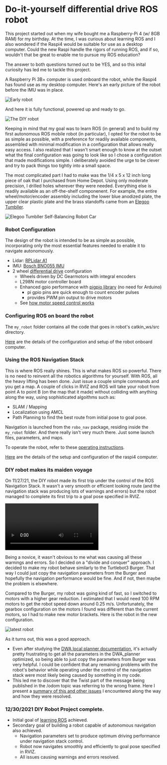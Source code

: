 # Do-it-yourself differential drive ROS robot
This project started out when my wife bought me a Raspberry-Pi 4 (w/ 8GB RAM) for my birthday.
At the time, I was curious about learning ROS and I also wondered if the Raspi4
would be suitable for use as a desktop computer. Could the new Raspi handle the
rigors of running ROS, and if so, wouldn't that be great to enable me to pursue my ROS education?

The answer to both questions turned out to be YES, and so this inital curiosity has led me to tackle this project.

A Raspberry Pi 3B+ computer is used onboard the robot, while
the Raspi4 has found use as my desktop computer. Here's an early picture of the robot before the IMU was in place.

![Early robot](images/early-robot.jpg)

And here it is fully functional, powered up and ready to go.

![The DIY robot](images/robot.jpg)

Keeping in mind that my goal was to learn ROS (in general) and to build my first autonomous ROS mobile robot (in particular), I opted for the robot to be as simple as possible, with a preference for readily available components, assembled with minimal modification in a configuration that allows really easy access. I also realized that I wasn't smart enough to know at the outset what the final configuration was going to look like so I chose a configuration that made modifications simple. I deliberately avoided the urge to be clever and try to pack things too tightly into a small space.

The most complicated part I had to make was the 1/4 x 5 x 12 inch long piece of oak that I purchased from Home Depot. Using only moderate precision, I drilled holes wherever they were needed. Everything else is readily available as an off-the-shelf componenent. For example, the entire wheel/motor/encoder assembly including the lower blue anodized plate, the upper clear plastic plate and the brass standoffs came from an [Elegoo Tumbller](https://www.amazon.com/dp/B07QWJH77V?psc=1&ref=ppx_yo2_dt_b_product_details).

![Elegoo Tumbller Self-Balancing Robot Car](images/elegoo-tumbller.jpg)

### Robot Configuration
The design of the robot is intended to be as simple as possible, incorporating only the most essential features needed to enable it to navigate autonomously.
* Lidar: [RPLidar A1](http://wiki.ros.org/rplidar)
* IMU: [Bosch BNO055 IMU](http://wiki.ros.org/ros_imu_bno055)
* 2 wheel [differential drive](docs/differential-drive.md) configuration
    * Wheels driven by DC Gearmotors with integral encoders
    * L298N motor controller board
    * Enhanced gpio performance with [pigpio library](http://abyz.me.uk/rpi/pigpio/python.html) (no need for Arduino)
        * pi gpio pins are quick enough to count encoder pulses
        * provides PWM pin output to drive motors
    * See [how motor speed control works](docs/motor-speed-control.md)

### Configuring ROS on board the robot
The `my_robot` folder contains all the code that goes in robot's catkin_ws/src directory.

[Here](docs/setup-2nd-computer.md) are the details of the configuration and setup of the robot onboard computer.


### Using the ROS Navigation Stack
This is where ROS really shines. This is what makes ROS so powerful. There is no need to reinvent all the robotics algorithms for yourself. With ROS, all the heavy lifting has been done. Just issue a couple simple commands and you get a map. A couple of clicks in RVIZ and ROS will take your robot from point A to point B (on the map that it made) without colliding with anything along the way, using sophisticated algoithms such as:
* SLAM / Mapping
* Localization using AMCL
* Path Planning to find the best route from initial pose to goal pose.

Navigation is launched from the `robo_nav` package, residing inside the `my_robot` folder. And there really isn't very much there. Just some launch files, parameters, and maps.

To operate the robot, refer to these [operating instructions](docs/operate-robot.md).

[Here](docs/ubuntu-install.md) are the details of the setup and configuration of the raspi4 computer.

### DIY robot makes its maiden voyage
On 11/27/21, the DIY robot made its first trip under the control of the ROS Navigation Stack. It wasn't a very smooth or efficient looking route (and the navigation stack was producing lots of warnings and errors) but the robot managed to complete its first trip to a goal pose specified in RVIZ.

![First excursion using RVIZ](videos/IMG_2534.mp4)

Being a novice, it wasn't obvious to me what was causing all these warnings and errors. So I decided on a "divide and conquer" approach. I decided to make my robot behave similarly to the Turtlebot3 Burger. That way I could just copy the navigation parameters from the Burger and hopefully the navigation performance would be fine. And if not, then maybe the problem is elsewhere.

Compared to the Burger, my robot was going kind of fast, so I switched to motors with a higher gear reduction. I estimated that I would need 100 RPM motors to get the robot speed down around 0.25 m/s. Unfortunately, the gearbox configuration on the motors I found was different than the current motors, so I had to make new motor brackets. Here is the robot in the new configuration.

![latest robot](images/latest-robot.jpg)

As it turns out, this was a good approach.
* Even after studying the [DWA local planner documentation](http://wiki.ros.org/dwa_local_planner), it's actually pretty frustrating to get all the parameters in the DWA_planner optimized, so being able to just copy the parameters from Burger was very helpful. I could be confident that any remaining problems with the robot's behavior while operating under the control of the navigation stack were most likely being caused by something in my code.
* This led me to discover that the Twist part of the message being published in the /odom topic was referring to the wrong frame. Here I present a [summary of this and other issues](docs/sticky-spots.md) I encountered along the way and how they were resolved.

### 12/30/2021 DIY Robot Project complete.

* Initial goal of [learning ROS](docs/learning-ROS.md) achieved.
* Secondary goal of building a robot capable of autonomous navigation also achieved.
    * Navigation parameters set to produce optimum driving performance under navigation stack control.
    * Robot now navigates smoothly and efficiently to goal pose specified in RVIZ.
    * All issues causing warnings and errors resolved.

